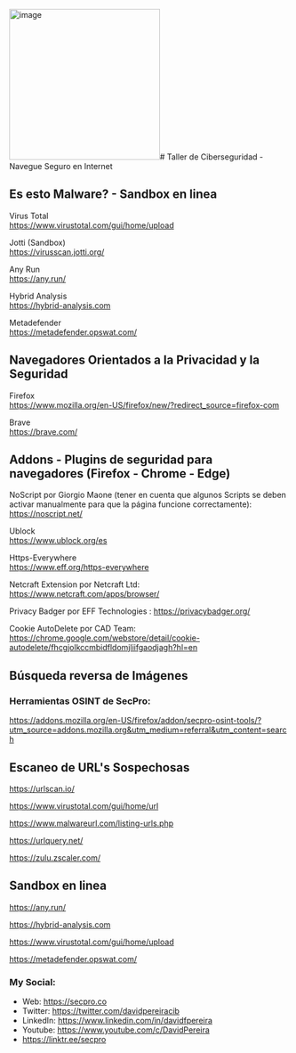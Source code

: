 <img width="271" alt="image" src="https://github.com/davidpereiracib/Taller-Navegue-Seguro/assets/50082994/9c5c952a-9cf9-486b-b915-b451407a2215"># Taller de Ciberseguridad - Navegue Seguro en Internet

## Es esto Malware?  -  Sandbox en linea

Virus Total  
https://www.virustotal.com/gui/home/upload

Jotti (Sandbox)  
https://virusscan.jotti.org/

Any Run  
https://any.run/

Hybrid Analysis  
https://hybrid-analysis.com

Metadefender  
https://metadefender.opswat.com/

## Navegadores Orientados a la Privacidad y la Seguridad 

Firefox  
https://www.mozilla.org/en-US/firefox/new/?redirect_source=firefox-com

Brave  
https://brave.com/

## Addons - Plugins de seguridad para navegadores (Firefox - Chrome - Edge)

NoScript por Giorgio Maone (tener en cuenta que algunos Scripts se deben activar manualmente para que la página funcione correctamente):  
https://noscript.net/

Ublock  
https://www.ublock.org/es

Https-Everywhere  
https://www.eff.org/https-everywhere

Netcraft Extension por Netcraft Ltd: 
https://www.netcraft.com/apps/browser/





Privacy Badger por EFF Technologies :
https://privacybadger.org/

Cookie AutoDelete por CAD Team: 
https://chrome.google.com/webstore/detail/cookie-autodelete/fhcgjolkccmbidfldomjliifgaodjagh?hl=en

## Búsqueda reversa de Imágenes

### Herramientas OSINT de SecPro:

https://addons.mozilla.org/en-US/firefox/addon/secpro-osint-tools/?utm_source=addons.mozilla.org&utm_medium=referral&utm_content=search



## Escaneo de URL's Sospechosas

https://urlscan.io/

https://www.virustotal.com/gui/home/url

https://www.malwareurl.com/listing-urls.php

https://urlquery.net/

https://zulu.zscaler.com/


## Sandbox en linea

https://any.run/

https://hybrid-analysis.com

https://www.virustotal.com/gui/home/upload

https://metadefender.opswat.com/



### My Social:
  - Web: https://secpro.co
  - Twitter: https://twitter.com/davidpereiracib
  - LinkedIn: https://www.linkedin.com/in/davidfpereira
  - Youtube: https://www.youtube.com/c/DavidPereira
  - https://linktr.ee/secpro
